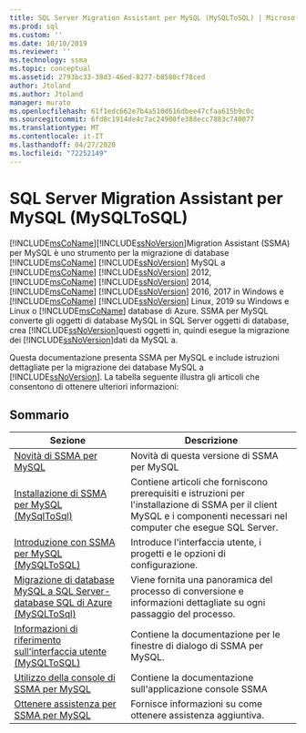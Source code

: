 ```yaml
---
title: SQL Server Migration Assistant per MySQL (MySQLToSQL) | Microsoft Docs
ms.prod: sql
ms.custom: ''
ms.date: 10/10/2019
ms.reviewer: ''
ms.technology: ssma
ms.topic: conceptual
ms.assetid: 2793bc33-38d3-46ed-8277-b8580cf78ced
author: Jtoland
ms.author: Jtoland
manager: murato
ms.openlocfilehash: 61f1edc662e7b4a510d616dbee47cfaa615b9c0c
ms.sourcegitcommit: 6fd8c1914de4c7ac24900fe388ecc7883c740077
ms.translationtype: MT
ms.contentlocale: it-IT
ms.lasthandoff: 04/27/2020
ms.locfileid: "72252149"
---
```

# <a name="sql-server-migration-assistant-for-mysql-mysqltosql"></a>SQL Server Migration Assistant per MySQL (MySQLToSQL)

[!INCLUDE[msCoName](../../includes/msconame_md.md)][!INCLUDE[ssNoVersion](../../includes/ssnoversion-md.md)]Migration Assistant (SSMA) per MySQL è uno strumento per la migrazione di database [!INCLUDE[msCoName](../../includes/msconame_md.md)] [!INCLUDE[ssNoVersion](../../includes/ssnoversion-md.md)] MySQL a [!INCLUDE[msCoName](../../includes/msconame_md.md)] [!INCLUDE[ssNoVersion](../../includes/ssnoversion-md.md)] 2012, [!INCLUDE[msCoName](../../includes/msconame_md.md)] [!INCLUDE[ssNoVersion](../../includes/ssnoversion-md.md)] 2014, [!INCLUDE[msCoName](../../includes/msconame_md.md)] [!INCLUDE[ssNoVersion](../../includes/ssnoversion-md.md)] 2016, 2017 in Windows e [!INCLUDE[msCoName](../../includes/msconame_md.md)] [!INCLUDE[ssNoVersion](../../includes/ssnoversion-md.md)] Linux, 2019 su Windows e Linux o [!INCLUDE[msCoName](../../includes/msconame_md.md)] database di Azure. SSMA per MySQL converte gli oggetti di database MySQL in SQL Server oggetti di database, crea [!INCLUDE[ssNoVersion](../../includes/ssnoversion-md.md)]questi oggetti in, quindi esegue la migrazione dei [!INCLUDE[ssNoVersion](../../includes/ssnoversion-md.md)]dati da MySQL a.  
  
Questa documentazione presenta SSMA per MySQL e include istruzioni dettagliate per la migrazione dei database MySQL a [!INCLUDE[ssNoVersion](../../includes/ssnoversion-md.md)]. La tabella seguente illustra gli articoli che consentono di ottenere ulteriori informazioni:  
  
## <a name="contents"></a>Sommario  
  
|Sezione|Descrizione|
|-----------|---------------|
|[Novità di SSMA per MySQL](https://msdn.microsoft.com/1451a0b0-6713-4d0c-954f-ea3d8fce1d31)|Novità di questa versione di SSMA per MySQL|  
|[Installazione di SSMA per MySQL &#40;MySqlToSql&#41;](../../ssma/mysql/installing-ssma-for-mysql-mysqltosql.md)|Contiene articoli che forniscono prerequisiti e istruzioni per l'installazione di SSMA per il client MySQL e i componenti necessari nel computer che esegue SQL Server.|  
|[Introduzione con SSMA per MySQL &#40;MySQLToSQL&#41;](../../ssma/mysql/getting-started-with-ssma-for-mysql-mysqltosql.md)|Introduce l'interfaccia utente, i progetti e le opzioni di configurazione.|  
|[Migrazione di database MySQL a SQL Server-database SQL di Azure &#40;MySQLToSql&#41;](../../ssma/mysql/migrating-mysql-databases-to-sql-server-azure-sql-db-mysqltosql.md)|Viene fornita una panoramica del processo di conversione e informazioni dettagliate su ogni passaggio del processo.|  
|[Informazioni di riferimento sull'interfaccia utente &#40;MySQLToSQL&#41;](../../ssma/mysql/user-interface-reference-mysqltosql.md)|Contiene la documentazione per le finestre di dialogo di SSMA per MySQL.|  
|[Utilizzo della console di SSMA per MySQL](working-with-ssma-for-mysql-console-mysqltosql.md)|Contiene la documentazione sull'applicazione console SSMA|  
|[Ottenere assistenza per SSMA per MySQL](https://go.microsoft.com/fwlink/?LinkID=708538&clcid=0x409)|Fornisce informazioni su come ottenere assistenza aggiuntiva.|  
